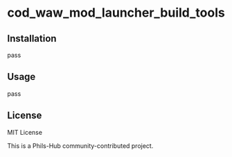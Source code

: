 # cod_waw_mod_launcher_build_tools
 
## Installation

pass

## Usage

pass

## License

MIT License

This is a Phils-Hub community-contributed project.
